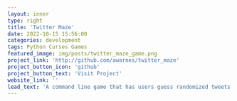 ```yaml
---
layout: inner
type: right
title: 'Twitter Maze'
date: 2022-10-15 15:56:00
categories: development
tags: Python Curses Games
featured_image: img/posts/twitter_maze_game.png
project_link: 'http://github.com/awarnes/twitter_maze'
project_button_icon: 'github'
project_button_text: 'Visit Project'
website_link: ''
lead_text: 'A command line game that has users guess randomized tweets from Twitter.'
---
```

